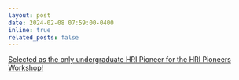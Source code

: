 ```yaml
---
layout: post
date: 2024-02-08 07:59:00-0400
inline: true
related_posts: false
---
```


<a href="https://x.com/HRIPioneers/status/1755595336326742350"> Selected as the only undergraduate HRI Pioneer for the HRI Pioneers Workshop! </a>